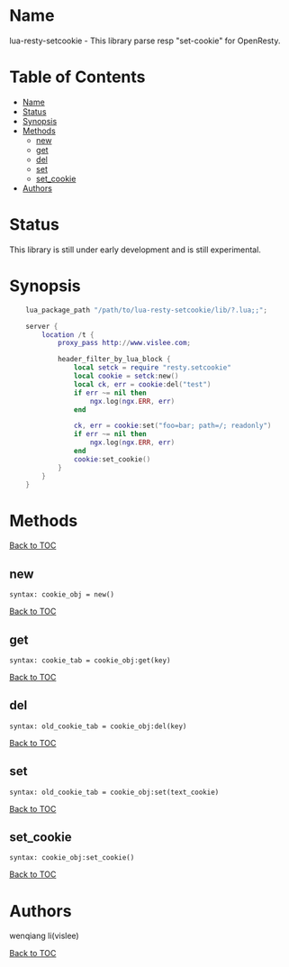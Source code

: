 Name
====

lua-resty-setcookie - This library parse resp "set-cookie" for OpenResty.

Table of Contents
=================

* [Name](#name)
* [Status](#status)
* [Synopsis](#synopsis)
* [Methods](#methods)
    * [new](#new)
    * [get](#get)
    * [del](#del)
    * [set](#set)
    * [set_cookie](#set_cookie)
* [Authors](#authors)


Status
======

This library is still under early development and is still experimental.

Synopsis
========
```lua
    lua_package_path "/path/to/lua-resty-setcookie/lib/?.lua;;";

    server {
        location /t {
            proxy_pass http://www.vislee.com;

            header_filter_by_lua_block {
                local setck = require "resty.setcookie"
                local cookie = setck:new()
                local ck, err = cookie:del("test")
                if err ~= nil then
                    ngx.log(ngx.ERR, err)
                end

                ck, err = cookie:set("foo=bar; path=/; readonly")
                if err ~= nil then
                    ngx.log(ngx.ERR, err)
                end
                cookie:set_cookie()
            }
        }
    }
```

Methods
=======

[Back to TOC](#table-of-contents)


new
---
`syntax: cookie_obj = new()`

[Back to TOC](#table-of-contents)


get
---
`syntax: cookie_tab = cookie_obj:get(key)`

[Back to TOC](#table-of-contents)


del
---
`syntax: old_cookie_tab = cookie_obj:del(key)`

[Back to TOC](#table-of-contents)


set
---
`syntax: old_cookie_tab = cookie_obj:set(text_cookie)`

[Back to TOC](#table-of-contents)


set_cookie
----------
`syntax: cookie_obj:set_cookie()`

[Back to TOC](#table-of-contents)


Authors
=======

wenqiang li(vislee)

[Back to TOC](#table-of-contents)


